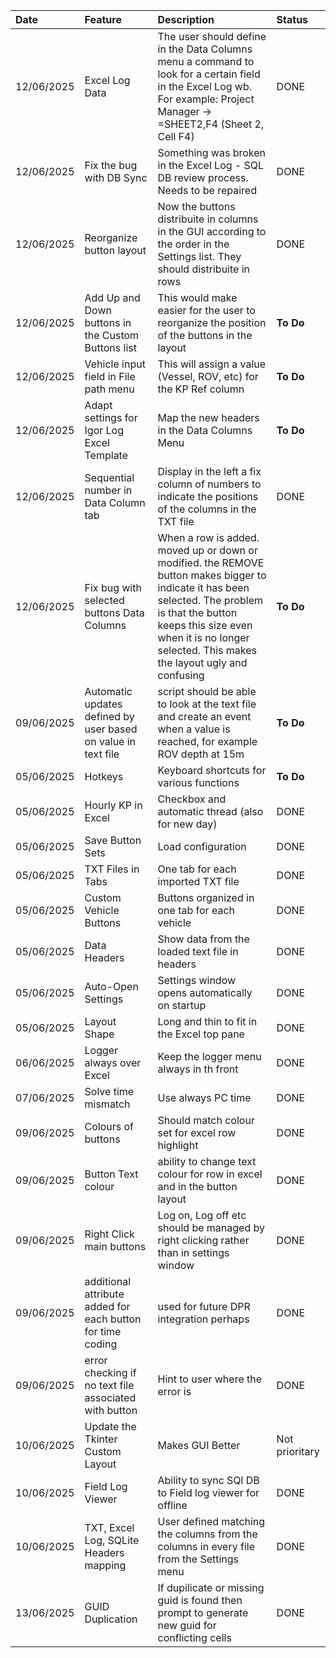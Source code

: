 | Date       | Feature                       | Description                                    | Status      |
| :--------- | :---------------------------- | :--------------------------------------------- | :---------- |
| 12/06/2025 | Excel Log Data | The user should define in the Data Columns menu a command to look for a certain field in the Excel Log wb. For example: Project Manager -> =SHEET2,F4 (Sheet 2, Cell F4)  | DONE |
| 12/06/2025 | Fix the bug with DB Sync | Something was broken in the Excel Log - SQL DB review process. Needs to be repaired  | DONE |
| 12/06/2025 | Reorganize button layout | Now the buttons distribuite in columns in the GUI according to the order in the Settings list. They should distribuite in rows | DONE |
| 12/06/2025 | Add Up and Down buttons in the Custom Buttons list | This would make easier for the user to reorganize the position of the buttons in the layout | **To Do** |
| 12/06/2025 | Vehicle input field in File path menu | This will assign a value (Vessel, ROV, etc) for the KP Ref column  | **To Do** |
| 12/06/2025 | Adapt settings for Igor Log Excel Template| Map the new headers in the Data Columns Menu  | **To Do** |
| 12/06/2025 | Sequential number in Data Column tab | Display in the left a fix column of numbers to indicate the positions of the columns in the TXT file  | DONE |
| 12/06/2025 | Fix bug with selected buttons Data Columns | When a row is added. moved up or down or modified. the REMOVE button makes bigger to indicate it has been selected. The problem is that the button keeps this size even when it is no longer selected. This makes the layout ugly and confusing  | **To Do** |
| 09/06/2025 | Automatic updates defined by user based on value in text file | script should be able to look at the text file and create an event when a value is reached, for example ROV depth at 15m | **To Do** |
| 05/06/2025 | Hotkeys                       | Keyboard shortcuts for various functions       | **To Do**       |
| 05/06/2025 | Hourly KP in Excel            | Checkbox and automatic thread (also for new day)                                   | DONE      |
| 05/06/2025 | Save Button Sets              | Load configuration                             | DONE      |
| 05/06/2025 | TXT Files in Tabs             | One tab for each imported TXT file             | DONE      |
| 05/06/2025 | Custom Vehicle Buttons        | Buttons organized in one tab for each vehicle  | DONE       |
| 05/06/2025 | Data Headers                  | Show data from the loaded text file in headers | DONE       |
| 05/06/2025 | Auto-Open Settings            | Settings window opens automatically on startup | DONE       |
| 05/06/2025 | Layout Shape                  | Long and thin to fit in the Excel top pane     | DONE      |
| 06/06/2025 | Logger always over Excel      | Keep the logger menu always in th front        | DONE        |
| 07/06/2025 | Solve time mismatch      | Use always PC time        | DONE       |
|09/06/2025 | Colours of buttons | Should match colour set for excel row highlight | DONE |
| 09/06/2025 | Button Text colour | ability to change text colour for row in excel and in the button layout| DONE |
| 09/06/2025 | Right Click main buttons | Log on, Log off etc should be managed by right clicking rather than in settings window | DONE |
| 09/06/2025 | additional attribute added for each button for time coding | used for future DPR integration perhaps | DONE |
| 09/06/2025 | error checking if no text file associated with button | Hint to user where the error is | DONE |
| 10/06/2025 | Update the Tkinter Custom Layout |   Makes GUI Better | Not prioritary | 
| 10/06/2025 | Field Log Viewer   |   Ability to sync SQl DB to Field log viewer for offline | DONE |
| 10/06/2025 | TXT, Excel Log, SQLite Headers mapping | User defined matching the columns from the columns in every file from the Settings menu| DONE |
| 13/06/2025    |   GUID Duplication    |   If dupilicate or missing guid is found then prompt to generate new guid for conflicting cells | DONE   |